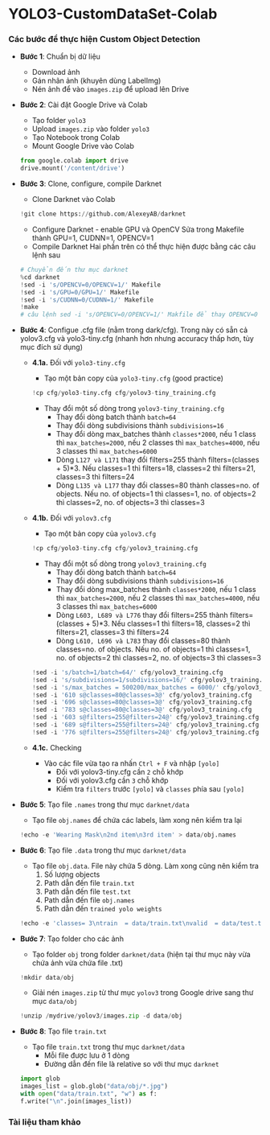 # YOLO3-CustomDataSet-Colab

### Các bước để thực hiện Custom Object Detection
- **Bước 1**: Chuẩn bị dữ liệu
    * Download ảnh
    * Gán nhãn ảnh (khuyên dùng LabelImg)
    * Nén ảnh để vào `images.zip` để upload lên Drive
- **Bước 2**: Cài đặt Google Drive và Colab
    * Tạo folder `yolo3`
    * Upload `images.zip` vào folder `yolo3`
    * Tạo Notebook trong Colab
    * Mount Google Drive vào Colab
    ```python
    from google.colab import drive
    drive.mount('/content/drive')
    ```
- **Bước 3**: Clone, configure, compile Darknet
    * Clone Darknet vào Colab
    ```python
    !git clone https://github.com/AlexeyAB/darknet
    ```
    * Configure Darknet - enable GPU và OpenCV
    Sửa trong Makefile thành GPU=1, CUDNN=1, OPENCV=1
    * Compile Darknet
    Hai phần trên có thể thực hiện được bằng các câu lệnh sau
    ```python
    # Chuyển đến thư mục darknet
    %cd darknet
    !sed -i 's/OPENCV=0/OPENCV=1/' Makefile
    !sed -i 's/GPU=0/GPU=1/' Makefile
    !sed -i 's/CUDNN=0/CUDNN=1/' Makefile
    !make
    # câu lệnh sed -i 's/OPENCV=0/OPENCV=1/' Makfile để thay OPENCV=0 thành OPENCV=1 trong Makefile (sed - stream editing, -i thực hiện trên original file luôn)
    ```
- **Bước 4**: Configue .cfg file (nằm trong dark/cfg). Trong này có sẵn cả yolov3.cfg và yolo3-tiny.cfg (nhanh hơn nhưng accuracy thấp hơn, tùy mục đích sử dụng)

    - **4.1a.** Đối với `yolo3-tiny.cfg`
        * Tạo một bản copy của `yolo3-tiny.cfg` (good practice)
        ```python
        !cp cfg/yolo3-tiny.cfg cfg/yolov3-tiny_training.cfg
        ```
        * Thay đổi một số dòng trong `yolov3-tiny_training.cfg`
            - Thay đổi dòng batch thành `batch=64`
            - Thay đổi dòng subdivisions thành `subdivisions=16`
            - Thay đổi dòng max_batches thành `classes*2000`, nếu 1 class thì `max_batches=2000`, nếu 2 classes thì `max_batches=4000`, nếu 3 classes thì `max_batches=6000`
            - Dòng `L127 và L171` thay đổi filters=255 thành filters=(classes + 5)*3. Nếu classes=1 thì filters=18, classes=2 thì filters=21, classes=3 thì filters=24
            - Dòng `L135 và L177` thay đổi classes=80 thành classes=no. of objects. Nếu no. of objects=1 thì classes=1, no. of objects=2 thì classes=2, no. of objects=3 thì classes=3

    - **4.1b.** Đối với `yolov3.cfg`
        - Tạo một bản copy của `yolov3.cfg`
        ```python
        !cp cfg/yolo3-tiny.cfg cfg/yolov3_training.cfg
        ```
        * Thay đổi một số dòng trong `yolov3_training.cfg`
            - Thay đổi dòng batch thành `batch=64`
            - Thay đổi dòng subdivisions thành `subdivisions=16`
            - Thay đổi dòng max_batches thành `classes*2000`, nếu 1 class thì `max_batches=2000`, nếu 2 classes thì `max_batches=4000`, nếu 3 classes thì `max_batches=6000`
            - Dòng `L603, L689 và L776` thay đổi filters=255 thành filters=(classes + 5)*3. Nếu classes=1 thì filters=18, classes=2 thì filters=21, classes=3 thì filters=24
            - Dòng `L610, L696 và L783` thay đổi classes=80 thành classes=no. of objects. Nếu no. of objects=1 thì classes=1, no. of objects=2 thì classes=2, no. of objects=3 thì classes=3 
        ```python
        !sed -i 's/batch=1/batch=64/' cfg/yolov3_training.cfg
        !sed -i 's/subdivisions=1/subdivisions=16/' cfg/yolov3_training.cfg
        !sed -i 's/max_batches = 500200/max_batches = 6000/' cfg/yolov3_training.cfg
        !sed -i '610 s@classes=80@classes=3@' cfg/yolov3_training.cfg
        !sed -i '696 s@classes=80@classes=3@' cfg/yolov3_training.cfg
        !sed -i '783 s@classes=80@classes=3@' cfg/yolov3_training.cfg
        !sed -i '603 s@filters=255@filters=24@' cfg/yolov3_training.cfg
        !sed -i '689 s@filters=255@filters=24@' cfg/yolov3_training.cfg
        !sed -i '776 s@filters=255@filters=24@' cfg/yolov3_training.cfg
        ```

    - **4.1c.** Checking
        * Vào các file vừa tạo ra nhấn `Ctrl + F` và nhập `[yolo]`
            - Đối với yolov3-tiny.cfg cần `2` chỗ khớp
            - Đối với yolov3.cfg cần `3` chỗ khớp
            - Kiểm tra `filters` trước `[yolo]` và `classes` phía sau `[yolo]`
- **Bước 5**: Tạo file `.names` trong thư mục `darknet/data`
    * Tạo file `obj.names` để chứa các labels, làm xong nên kiểm tra lại
    ```python
    !echo -e 'Wearing Mask\n2nd item\n3rd item' > data/obj.names
    ```
- **Bước 6**: Tạo file `.data` trong thư mục `darknet/data`
    * Tạo file `obj.data`. File này chứa 5 dòng. Làm xong cũng nên kiểm tra
        1. Số lượng objects
        2. Path dẫn đến file `train.txt`
        3. Path dẫn đến file `test.txt`
        4. Path dẫn đến file `obj.names`
        5. Path dẫn đến `trained yolo weights`
    ```python
    !echo -e 'classes= 3\ntrain  = data/train.txt\nvalid  = data/test.txt\nnames = data/obj.names\nbackup = /mydrive/yolov3' > data/obj.data
    ```
- **Bước 7**: Tạo folder cho các ảnh
    * Tạo folder `obj` trong folder `darknet/data` (hiện tại thư mục này vừa chứa ảnh vừa chứa file .txt)
    ```python
    !mkdir data/obj
    ```
    * Giải nén `images.zip` từ thư mục `yolov3` trong Google drive sang thư mục `data/obj`
    ```python
    !unzip /mydrive/yolov3/images.zip -d data/obj
    ```
- **Bước 8**: Tạo file `train.txt`
    * Tạo file `train.txt` trong thư mục `darknet/data`
        - Mỗi file được lưu ở 1 dòng
        - Đường dẫn đến file là relative so với thư mục `darknet`
    ```python
    import glob
    images_list = glob.glob("data/obj/*.jpg")
    with open("data/train.txt", "w") as f:
    f.write("\n".join(images_list))
    ```

### Tài liệu tham khảo
